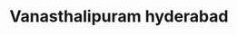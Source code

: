 ---
title: Vanasthalipuram hyderabad
url: /vanasthalipuram-hyderabad/
latitude: 17.329
longitude: 78.581
---